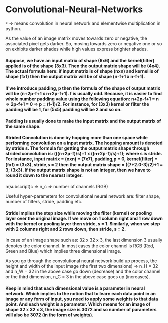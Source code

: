 # Convolutional-Neural-Networks
`*` => means convolution in neural network and elementwise multiplication in python.

As the value of an image matrix moves towards zero or negative, the associated pixel gets darker. So, moving towards zero or negative one or so on exhibits darker shades while high values express brighter shades.

#### Suppose, we have an input matrix of shape (6x6) and the kernel(filter) applied is of the shape (3x3). Then the output matrix shape will be (4x4). The actual formula here: if input matrix is of shape (nxn) and kernel is of shape (fxf) then the output matrix will be of shape (n-f+1 x n-f+1).

#### If we introduce padding, p then the formula of the shape of output matrix will be (n+2p-f+1 x n+2p-f+1). f is usually odd. Because, it is easier to find whole number padding value using the following equation: n+2p-f+1 = n => 2p-f+1 = 0 => p = (f-1)/2. For instance, for (3x3) kernel or filter the padding will be 1, for (5x5) padding will be 2 and so on.

#### Padding is usually done to make the input matrix and the output matrix of the same shape.

#### Strided Convolution is done by hopping more than one space while performing convolution on a input matrix. The hopping amount is denoted by stride s. The formula for getting the output matrix shape through strided convolution is: (((n+2p-f)/s)+1 x ((n+2p-f)/s)+1); where s is stride. For instance, input matrix = (nxn) = (7x7), padding,p = 0, kernel(filter) = (fxf) = (3x3), stride,s = 2 then the output matrix shape = ((7+2.0-3)/2)+1 = 3; (3x3). If the output matrix shape is not an integer, then we have to round it down to the nearest integer.

n(subscript)c => n_c => number of channels (RGB)

Useful hyper-parameters for convolutional neural network are: filter shape, number of filters, stride, padding etc.

#### Stride implies the step size while moving the filter (kernel) or pooling layer over the original image. If we move on 1 column right and 1 row down with the kernel or pooling layer then stride, s = 1. Similarly, when we step with 2 columns right and 2 rows down, then stride, s = 2.

In case of an image shape such as: 32 x 32 x 3, the last dimension 3 usually denotes the color channel. In most cases the color channel is RGB (Red, Green and Blue) which implies three dimensional image.

As you go through the convolutional neural network build up process, the height and width of the input image (the first two dimensions) => n_H = 32 and n_W = 32 in the above case go down (decrease) and the color channel or the third dimension, n_C = 3 in the above case goes up (increases).

#### Keep in mind that each dimensional value is a parameter in neural network. Which implies to the notion that to learn each data point in an image or any form of input, you need to apply some weights to that data point. And each weight is a parameter. Which means for an image of shape 32 x 32 x 3, the image size is 3072 and so number of parameters will also be 3072 (in the form of weights).








































